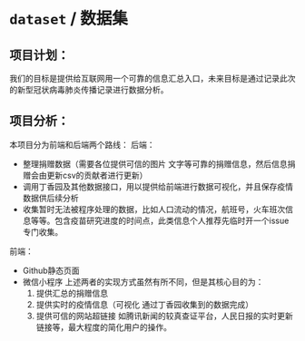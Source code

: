 # `dataset` / 数据集


## 项目计划：
我们的目标是提供给互联网用一个可靠的信息汇总入口，未来目标是通过记录此次的新型冠状病毒肺炎传播记录进行数据分析。
## 项目分析：
本项目分为前端和后端两个路线：
后端： 
-   整理捐赠数据（需要各位提供可信的图片 文字等可靠的捐赠信息，然后信息捐赠会由更新csv的贡献者进行更新）
-   调用丁香园及其他数据接口，用以提供给前端进行数据可视化，并且保存疫情数据供后续分析
-   收集暂时无法被程序处理的数据，比如人口流动的情况，航班号，火车班次信息等等。包含疫苗研究进度的时间点，此类信息个人推荐先临时开一个issue专门收集。

前端：
- Github静态页面
- 微信小程序
上述两者的实现方式虽然有所不同，但是其核心目的为：
    1. 提供汇总的捐赠信息
    2. 提供实时的疫情信息（可视化 通过丁香园收集到的数据完成）
    3. 提供可信的网站超链接 如腾讯新闻的较真查证平台，人民日报的实时更新链接等，最大程度的简化用户的操作。
